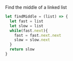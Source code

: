 Find the middle of a linked list

```javascript
let findMiddle = (list) => {
  let fast = list
  let slow = list
  while(fast.next){
    fast = fast.next.next
    slow = slow.next
  }
  return slow
}
```
